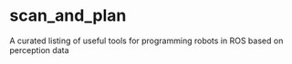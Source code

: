 # scan_and_plan
A curated listing of useful tools for programming robots in ROS based on perception data
